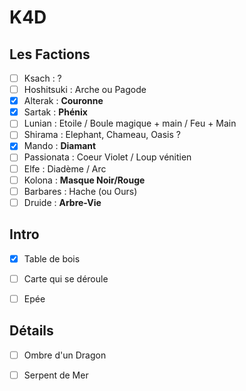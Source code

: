 # K4D

## Les Factions

- [ ] Ksach : ?
- [ ] Hoshitsuki : Arche ou Pagode
- [X] Alterak : **Couronne**
- [X] Sartak : **Phénix**
- [ ] Lunian : Etoile / Boule magique + main / Feu + Main
- [ ] Shirama : Elephant, Chameau, Oasis ?
- [X] Mando : **Diamant**
- [ ] Passionata : Coeur Violet / Loup vénitien
- [ ] Elfe : Diadème / Arc
- [ ] Kolona : **Masque Noir/Rouge**
- [ ] Barbares : Hache (ou Ours)
- [ ] Druide : **Arbre-Vie**

## Intro

- [X] Table de bois
- [ ] Carte qui se déroule
- [ ] Epée


## Détails

- [ ] Ombre d'un Dragon
- [ ] Serpent de Mer

